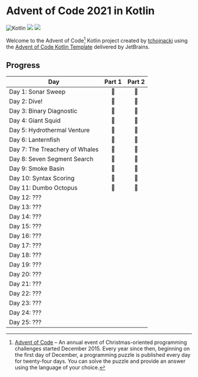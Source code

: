 # Advent of Code 2021 in Kotlin
![Kotlin](https://img.shields.io/badge/Kotlin-grey?logo=Kotlin)
![](https://img.shields.io/badge/⭐%20stars-22-yellow)
![](https://img.shields.io/badge/📅%20days-11-blue)

Welcome to the Advent of Code[^aoc] Kotlin project created by [tchojnacki][github] using the [Advent of Code Kotlin Template][template] delivered by JetBrains.

## Progress
| Day                            | Part 1 | Part 2 |
|--------------------------------|:------:|:------:|
| Day 1: Sonar Sweep             |   🌟   |   🌟   |
| Day 2: Dive!                   |   🌟   |   🌟   |
| Day 3: Binary Diagnostic       |   🌟   |   🌟   |
| Day 4: Giant Squid             |   🌟   |   🌟   |
| Day 5: Hydrothermal Venture    |   🌟   |   🌟   |
| Day 6: Lanternfish             |   🌟   |   🌟   |
| Day 7: The Treachery of Whales |   🌟   |   🌟   |
| Day 8: Seven Segment Search    |   🌟   |   🌟   |
| Day 9: Smoke Basin             |   🌟   |   🌟   |
| Day 10: Syntax Scoring         |   🌟   |   🌟   |
| Day 11: Dumbo Octopus          |   🌟   |   🌟   |
| Day 12: ???                    |        |        |
| Day 13: ???                    |        |        |
| Day 14: ???                    |        |        |
| Day 15: ???                    |        |        |
| Day 16: ???                    |        |        |
| Day 17: ???                    |        |        |
| Day 18: ???                    |        |        |
| Day 19: ???                    |        |        |
| Day 20: ???                    |        |        |
| Day 21: ???                    |        |        |
| Day 22: ???                    |        |        |
| Day 23: ???                    |        |        |
| Day 24: ???                    |        |        |
| Day 25: ???                    |        |        |


[^aoc]:
    [Advent of Code][aoc] – An annual event of Christmas-oriented programming challenges started December 2015.
    Every year since then, beginning on the first day of December, a programming puzzle is published every day for twenty-four days.
    You can solve the puzzle and provide an answer using the language of your choice.

[aoc]: https://adventofcode.com
[github]: https://github.com/tchojnacki
[template]: https://github.com/kotlin-hands-on/advent-of-code-kotlin-template

